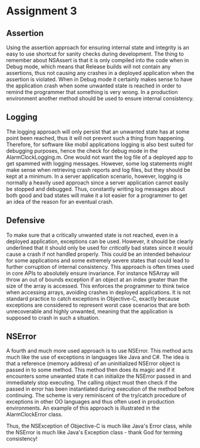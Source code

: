 Assignment 3
============

Assertion
---------
Using the assertion approach for ensuring internal state and
integrity is an easy to use shortcut for sanity checks
during development. The thing to remember about NSAssert is
that it is only compiled into the code when in Debug mode,
which means that Release builds will not contain any
assertions, thus not causing any crashes in a deployed
application when the assertion is violated. When in Debug
mode it certainly makes sense to have the application crash
when some unwanted state is reached in order to remind the
programmer that something is very wrong. In a production
environment another method should be used to ensure internal
consistency.

Logging
-------
The logging approach will only persist that an unwanted
state has at some point been reached, thus it will not
prevent such a thing from happening. Therefore, for software
like mobil applications logging is also best suited for
debugging purposes, hence the check for debug mode in the
AlarmClockLogging.m. One would not want the log file of a
deployed app to get spammed with logging messages. However,
some log statements might make sense when retrieving crash
reports and log files, but they should be kept at a minimum.
In a server application scenario, however, logging is
normally a heavily used approach since a server application
cannot easily be stopped and debugged. Thus, constantly
writing log messages about both good and bad states will
make it a lot easier for a programmer to get an idea of the
reason for an eventual crash.

Defensive
---------
To make sure that a critically unwanted state is not
reached, even in a deployed application, exceptions can be
used. However, it should be clearly underlined that it
should only be used for _critically_ bad states since it
would cause a crash if not handled properly. This could be
an intended behaviour for some applications and some
extremely severe states that could lead to further
corruption of internal consistency.
This approach is often times used in core APIs to absolutely
ensure invariance. For instance NSArray will throw an out of
bounds exception if an object at an index greater than the
size of the array is accessed. This enforces the programmer
to think twice when accessing arrays, avoiding crashes in
deployed applications.
It is not standard practice to catch exceptions in
Objective-C, exactly because exceptions are considered to
represent worst case scenarios that are both unrecoverable
and highly unwanted, meaning that the application is
supposed to crash in such a situation.

NSError
-------
A fourth and much more used approach is to use NSError. This
method acts much like the use of exceptions in languages
like Java and C#. The idea is that a reference (memory
address) of an uninitialized NSError object is passed in to
some method. This method then does its magic and if it
encounters some unwanted state it can initialize the NSError
passed in and immediately stop executing. The calling object
must then check if the passed in error has been instantiated
during execution of the method before continuing. The scheme
is very reminiscent of the try/catch procedure of exceptions
in other OO languages and thus often used in production
environments.
An example of this approach is illustrated in the
AlarmClockError class.

Thus, the NSException of Objective-C is much like Java's
Error class, while the NSError is much like Java's Exception
class - thank God for terming consistency!